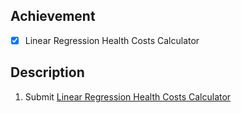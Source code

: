 ## Achievement 

- [x] Linear Regression Health Costs Calculator


## Description 

1. Submit [Linear Regression Health Costs Calculator](https://www.freecodecamp.org/learn/machine-learning-with-python/machine-learning-with-python-projects/linear-regression-health-costs-calculator)
